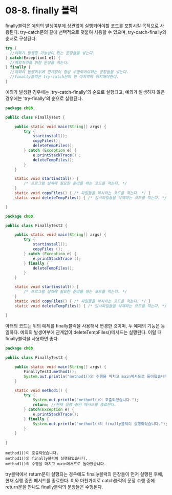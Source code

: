 # 08-8. finally 블럭
finally블럭은 예외의 발생여부에 상관없이 실행되어야할 코드를 포함시킬 목적으로 사용된다. 
try-catch문의 끝에 선택적으로 덧붙여 사용할 수 있으며, try-catch-finally의 순서로 구성된다.
```java
try {
  //예외가 발생할 가능성이 있는 문장들을 넣는다.
} catch(Exception1 e1) {
  //예외처리를 위한 문장을 적는다.
} finally {
  //예외의 발생여부에 관계없이 항상 수행되어야하는 문장들을 넣는다.
  //finally블럭은 try-catch문의 맨 마지막에 위치해야한다.
}
```
예외가 발생한 경우에는 'try-catch-finally'의 순으로 실행되고, 예외가 발생하지 않은 경우에는 'try-finally'의 순으로 실행된다.
```java
package ch08;

public class FinallyTest {

	public static void main(String[] args) {
		try {
			startinstall();
			copyFiles();
			deleteTempFiles();
		} catch (Exception e) {
			e.printStackTrace() ;
			deleteTempFiles();
		} 
	}

	static void startinstall() {
		/* 프로그램 설치에 필요한 준비를 하는 코드를 적는다. */
	}
	static void copyFiles() { /* 파일들을 복사하는 코드를 적는다. */ }
	static void deleteTempFiles() { /* 임시파일들을 삭제하는 코드를 적는다. */ }

}
```
```java
package ch08;

public class FinallyTest2 {

	public static void main(String[] args) {
		try {
			startinstall();
			copyFiles ();
		} catch (Exception e) {
			e.printStackTrace ();
		} finally {
			deleteTempFiles();
		}
	}

	static void startinstall() {
		/* 프로그램 설치에 필요한 준비를 하는 코드를 적는다. */
	}
	static void copyFiles() { /* 파일들을 복사하는 코드를 적는다. */ }
	static void deleteTempFiles() { /* 임시파일들을 삭제하는 코드를 적는다. */ }
	
}
```
아래의 코드는 위의 예제를 finally블럭을 사용해서 변경한 것이며, 두 예제의 기능은 동일하다.
예외의 발생여부에 관계없이 deleteTempFiles()메서드는 실행된다. 이럴 때 finally블럭을 사용하면 좋다.
```java
package ch08;

public class FinallyTest3 {

	public static void main(String[] args) {
		FinallyTest3.method1();
		System.out.println("method1()의 수행을 마치고 main메서드로 돌아왔습니다.");
	}

	static void method1() {
		try {
			System.out.println("method1()이 호출되었습니다.");
			return; //현재 실행 중인 메서드를 종료한다.
		} catch(Exception e) {
			e.printStackTrace();
		} finally {
			System.out.println("method1()의 finally블럭이 실행되었습니다.");
		}
	}
	
}
```
```
method1()이 호출되었습니다.
method1()의 finally블럭이 실행되었습니다.
method1()의 수행을 마치고 main메서드로 돌아왔습니다.
```
try블럭에서 return문이 실행되는 경우에도 finally블럭의 문장들이 먼저 실행된 후에, 현재 실행 중인 메서드를 종료한다.
이와 마찬가지로 catch블럭의 문장 수행 중에 return문을 만나도 finally블럭의 문장들은 수행된다.
